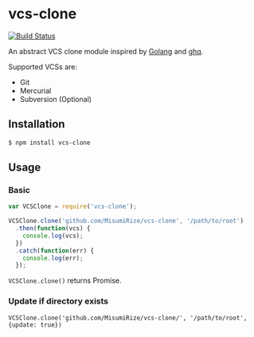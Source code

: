 vcs-clone
======

[![Build Status](https://travis-ci.org/MisumiRize/vcs-clone.svg?branch=master)](https://travis-ci.org/MisumiRize/vcs-clone)

An abstract VCS clone module inspired by [Golang](https://golang.org/) and [ghq](https://github.com/motemen/ghq).

Supported VCSs are:

* Git
* Mercurial
* Subversion (Optional)

## Installation

```bash
$ npm install vcs-clone
```

## Usage

### Basic

```javascript
var VCSClone = require('vcs-clone');

VCSClone.clone('github.com/MisumiRize/vcs-clone', '/path/to/root')
  .then(function(vcs) {
    console.log(vcs);
  })
  .catch(function(err) {
    console.log(err);
  });
```

`VCSClone.clone()` returns Promise.

### Update if directory exists

```
VCSClone.clone('github.com/MisumiRize/vcs-clone/', '/path/to/root', {update: true})
```
